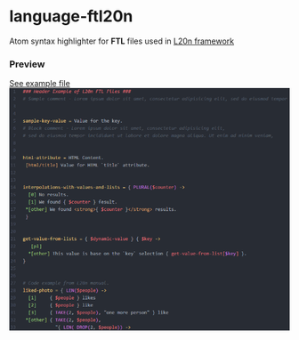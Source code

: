 # language-ftl20n
Atom syntax highlighter for **FTL** files used in [L20n framework](http://l20n.org)

### Preview

[See example file](/assets/ftl20n.example.ftl)
![Screenshot](/assets/screenshot.png)
